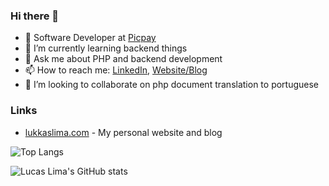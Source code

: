 ### Hi there 👋

<!--
**lukkas-lukkas/lukkas-lukkas** is a ✨ _special_ ✨ repository because its `README.md` (this file) appears on your GitHub profile.

Here are some ideas to get you started:

- 🔭 I’m currently working on ...
- 🌱 I’m currently learning ...
- 👯 I’m looking to collaborate on ...
- 🤔 I’m looking for help with ...
- 💬 Ask me about ...
- 📫 How to reach me: ...
- 😄 Pronouns: ...
- ⚡ Fun fact: ...
-->
- 💼 Software Developer at [Picpay](https://picpay.com)
- 🌱 I’m currently learning backend things
- 💬 Ask me about PHP and backend development
- 📫 How to reach me: [LinkedIn](https://www.linkedin.com/in/lukkaslima/), [Website/Blog](https://lukkaslima.com)
- 👯 I’m looking to collaborate on php document translation to portuguese 

### Links

- [lukkaslima.com](https://lukkaslima.com) - My personal website and blog

![Top Langs](https://github-readme-stats.vercel.app/api/top-langs/?username=lukkas-lukkas&layout=compact&theme=dark)

![Lucas Lima's GitHub stats](https://github-readme-stats.vercel.app/api?username=lukkas-lukkas&show_icons=true&theme=dark)